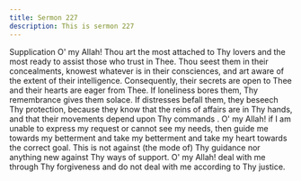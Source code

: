 ```yaml
---
title: Sermon 227
description: This is sermon 227
---
```


Supplication
O' my Allah! Thou art the most attached to Thy lovers and the most ready to assist those who
trust in Thee. Thou seest them in their concealments, knowest whatever is in their
consciences, and art aware of the extent of their intelligence.
Consequently, their secrets are open to Thee and their hearts are eager from Thee. If
loneliness bores them, Thy remembrance gives them solace. If distresses befall them, they
beseech Thy protection, because they know that the reins of affairs are in Thy hands, and that
their movements depend upon Thy commands .
O' my Allah! if I am unable to express my request or cannot see my needs, then guide me
towards my betterment and take my betterment and take my heart towards the correct goal.
This is not against (the mode of) Thy guidance nor anything new against Thy ways of
support.
O' my Allah! deal with me through Thy forgiveness and do not deal with me according to Thy
justice.